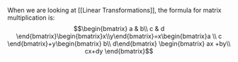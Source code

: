 When we are looking at [[Linear Transformations]], the formula for matrix multiplication is:
$$\begin{bmatrix}  
a & b\\  
c & d   
\end{bmatrix}\begin{bmatrix}x\\y\end{bmatrix}=x\begin{bmatrix}a \\ c \end{bmatrix}+y\begin{bmatrix}  
b\\ d\end{bmatrix}
\begin{bmatrix}  
ax +by\\  
cx+dy   
\end{bmatrix}$$

